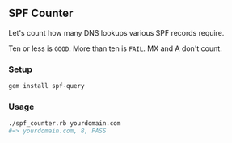 ## SPF Counter

Let's count how many DNS lookups various SPF records require.

Ten or less is `GOOD`. More than ten is `FAIL`. MX and A don't count.

### Setup

```bash
gem install spf-query
```

### Usage

```bash
./spf_counter.rb yourdomain.com
#=> yourdomain.com, 8, PASS
```
